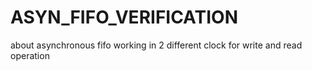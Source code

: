 # ASYN_FIFO_VERIFICATION
about asynchronous fifo working in 2 different clock for write and read operation 
